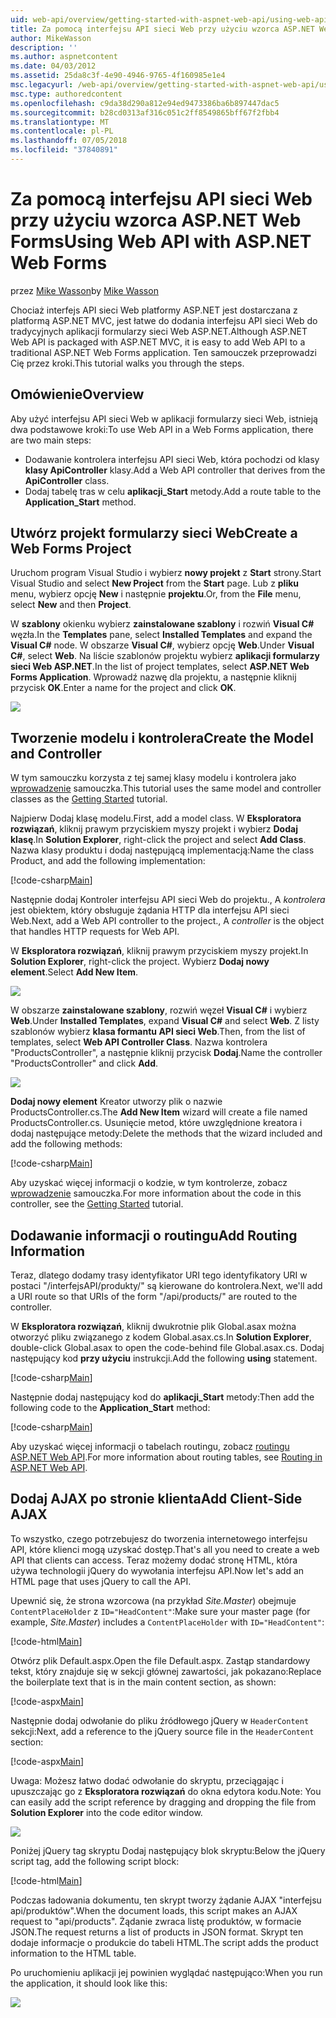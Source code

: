 ```yaml
---
uid: web-api/overview/getting-started-with-aspnet-web-api/using-web-api-with-aspnet-web-forms
title: Za pomocą interfejsu API sieci Web przy użyciu wzorca ASP.NET Web Forms | Dokumentacja firmy Microsoft
author: MikeWasson
description: ''
ms.author: aspnetcontent
ms.date: 04/03/2012
ms.assetid: 25da8c3f-4e90-4946-9765-4f160985e1e4
msc.legacyurl: /web-api/overview/getting-started-with-aspnet-web-api/using-web-api-with-aspnet-web-forms
msc.type: authoredcontent
ms.openlocfilehash: c9da38d290a812e94ed9473386ba6b897447dac5
ms.sourcegitcommit: b28cd0313af316c051c2ff8549865bff67f2fbb4
ms.translationtype: MT
ms.contentlocale: pl-PL
ms.lasthandoff: 07/05/2018
ms.locfileid: "37840891"
---
```

<a name="using-web-api-with-aspnet-web-forms"></a><span data-ttu-id="555d9-102">Za pomocą interfejsu API sieci Web przy użyciu wzorca ASP.NET Web Forms</span><span class="sxs-lookup"><span data-stu-id="555d9-102">Using Web API with ASP.NET Web Forms</span></span>
====================
<span data-ttu-id="555d9-103">przez [Mike Wasson](https://github.com/MikeWasson)</span><span class="sxs-lookup"><span data-stu-id="555d9-103">by [Mike Wasson](https://github.com/MikeWasson)</span></span>

<span data-ttu-id="555d9-104">Chociaż interfejs API sieci Web platformy ASP.NET jest dostarczana z platformą ASP.NET MVC, jest łatwe do dodania interfejsu API sieci Web do tradycyjnych aplikacji formularzy sieci Web ASP.NET.</span><span class="sxs-lookup"><span data-stu-id="555d9-104">Although ASP.NET Web API is packaged with ASP.NET MVC, it is easy to add Web API to a traditional ASP.NET Web Forms application.</span></span> <span data-ttu-id="555d9-105">Ten samouczek przeprowadzi Cię przez kroki.</span><span class="sxs-lookup"><span data-stu-id="555d9-105">This tutorial walks you through the steps.</span></span>

## <a name="overview"></a><span data-ttu-id="555d9-106">Omówienie</span><span class="sxs-lookup"><span data-stu-id="555d9-106">Overview</span></span>

<span data-ttu-id="555d9-107">Aby użyć interfejsu API sieci Web w aplikacji formularzy sieci Web, istnieją dwa podstawowe kroki:</span><span class="sxs-lookup"><span data-stu-id="555d9-107">To use Web API in a Web Forms application, there are two main steps:</span></span>

- <span data-ttu-id="555d9-108">Dodawanie kontrolera interfejsu API sieci Web, która pochodzi od klasy **klasy ApiController** klasy.</span><span class="sxs-lookup"><span data-stu-id="555d9-108">Add a Web API controller that derives from the **ApiController** class.</span></span>
- <span data-ttu-id="555d9-109">Dodaj tabelę tras w celu **aplikacji\_Start** metody.</span><span class="sxs-lookup"><span data-stu-id="555d9-109">Add a route table to the **Application\_Start** method.</span></span>

## <a name="create-a-web-forms-project"></a><span data-ttu-id="555d9-110">Utwórz projekt formularzy sieci Web</span><span class="sxs-lookup"><span data-stu-id="555d9-110">Create a Web Forms Project</span></span>

<span data-ttu-id="555d9-111">Uruchom program Visual Studio i wybierz **nowy projekt** z **Start** strony.</span><span class="sxs-lookup"><span data-stu-id="555d9-111">Start Visual Studio and select **New Project** from the **Start** page.</span></span> <span data-ttu-id="555d9-112">Lub z **pliku** menu, wybierz opcję **New** i następnie **projektu**.</span><span class="sxs-lookup"><span data-stu-id="555d9-112">Or, from the **File** menu, select **New** and then **Project**.</span></span>

<span data-ttu-id="555d9-113">W **szablony** okienku wybierz **zainstalowane szablony** i rozwiń **Visual C#** węzła.</span><span class="sxs-lookup"><span data-stu-id="555d9-113">In the **Templates** pane, select **Installed Templates** and expand the **Visual C#** node.</span></span> <span data-ttu-id="555d9-114">W obszarze **Visual C#**, wybierz opcję **Web**.</span><span class="sxs-lookup"><span data-stu-id="555d9-114">Under **Visual C#**, select **Web**.</span></span> <span data-ttu-id="555d9-115">Na liście szablonów projektu wybierz **aplikacji formularzy sieci Web ASP.NET**.</span><span class="sxs-lookup"><span data-stu-id="555d9-115">In the list of project templates, select **ASP.NET Web Forms Application**.</span></span> <span data-ttu-id="555d9-116">Wprowadź nazwę dla projektu, a następnie kliknij przycisk **OK**.</span><span class="sxs-lookup"><span data-stu-id="555d9-116">Enter a name for the project and click **OK**.</span></span>

![](using-web-api-with-aspnet-web-forms/_static/image1.png)

## <a name="create-the-model-and-controller"></a><span data-ttu-id="555d9-117">Tworzenie modelu i kontrolera</span><span class="sxs-lookup"><span data-stu-id="555d9-117">Create the Model and Controller</span></span>

<span data-ttu-id="555d9-118">W tym samouczku korzysta z tej samej klasy modelu i kontrolera jako [wprowadzenie](tutorial-your-first-web-api.md) samouczka.</span><span class="sxs-lookup"><span data-stu-id="555d9-118">This tutorial uses the same model and controller classes as the [Getting Started](tutorial-your-first-web-api.md) tutorial.</span></span>

<span data-ttu-id="555d9-119">Najpierw Dodaj klasę modelu.</span><span class="sxs-lookup"><span data-stu-id="555d9-119">First, add a model class.</span></span> <span data-ttu-id="555d9-120">W **Eksploratora rozwiązań**, kliknij prawym przyciskiem myszy projekt i wybierz **Dodaj klasę**.</span><span class="sxs-lookup"><span data-stu-id="555d9-120">In **Solution Explorer**, right-click the project and select **Add Class**.</span></span> <span data-ttu-id="555d9-121">Nazwa klasy produktu i dodaj następującą implementacją:</span><span class="sxs-lookup"><span data-stu-id="555d9-121">Name the class Product, and add the following implementation:</span></span>

[!code-csharp[Main](using-web-api-with-aspnet-web-forms/samples/sample1.cs)]

<span data-ttu-id="555d9-122">Następnie dodaj Kontroler interfejsu API sieci Web do projektu., A *kontrolera* jest obiektem, który obsługuje żądania HTTP dla interfejsu API sieci Web.</span><span class="sxs-lookup"><span data-stu-id="555d9-122">Next, add a Web API controller to the project., A *controller* is the object that handles HTTP requests for Web API.</span></span>

<span data-ttu-id="555d9-123">W **Eksploratora rozwiązań**, kliknij prawym przyciskiem myszy projekt.</span><span class="sxs-lookup"><span data-stu-id="555d9-123">In **Solution Explorer**, right-click the project.</span></span> <span data-ttu-id="555d9-124">Wybierz **Dodaj nowy element**.</span><span class="sxs-lookup"><span data-stu-id="555d9-124">Select **Add New Item**.</span></span>

![](using-web-api-with-aspnet-web-forms/_static/image2.png)

<span data-ttu-id="555d9-125">W obszarze **zainstalowane szablony**, rozwiń węzeł **Visual C#** i wybierz **Web**.</span><span class="sxs-lookup"><span data-stu-id="555d9-125">Under **Installed Templates**, expand **Visual C#** and select **Web**.</span></span> <span data-ttu-id="555d9-126">Z listy szablonów wybierz **klasa formantu API sieci Web**.</span><span class="sxs-lookup"><span data-stu-id="555d9-126">Then, from the list of templates, select **Web API Controller Class**.</span></span> <span data-ttu-id="555d9-127">Nazwa kontrolera "ProductsController", a następnie kliknij przycisk **Dodaj**.</span><span class="sxs-lookup"><span data-stu-id="555d9-127">Name the controller "ProductsController" and click **Add**.</span></span>

![](using-web-api-with-aspnet-web-forms/_static/image3.png)

<span data-ttu-id="555d9-128">**Dodaj nowy element** Kreator utworzy plik o nazwie ProductsController.cs.</span><span class="sxs-lookup"><span data-stu-id="555d9-128">The **Add New Item** wizard will create a file named ProductsController.cs.</span></span> <span data-ttu-id="555d9-129">Usunięcie metod, które uwzględnione kreatora i dodaj następujące metody:</span><span class="sxs-lookup"><span data-stu-id="555d9-129">Delete the methods that the wizard included and add the following methods:</span></span>

[!code-csharp[Main](using-web-api-with-aspnet-web-forms/samples/sample2.cs)]

<span data-ttu-id="555d9-130">Aby uzyskać więcej informacji o kodzie, w tym kontrolerze, zobacz [wprowadzenie](tutorial-your-first-web-api.md) samouczka.</span><span class="sxs-lookup"><span data-stu-id="555d9-130">For more information about the code in this controller, see the [Getting Started](tutorial-your-first-web-api.md) tutorial.</span></span>

## <a name="add-routing-information"></a><span data-ttu-id="555d9-131">Dodawanie informacji o routingu</span><span class="sxs-lookup"><span data-stu-id="555d9-131">Add Routing Information</span></span>

<span data-ttu-id="555d9-132">Teraz, dlatego dodamy trasy identyfikator URI tego identyfikatory URI w postaci &quot;/interfejsAPI/produkty/&quot; są kierowane do kontrolera.</span><span class="sxs-lookup"><span data-stu-id="555d9-132">Next, we'll add a URI route so that URIs of the form &quot;/api/products/&quot; are routed to the controller.</span></span>

<span data-ttu-id="555d9-133">W **Eksploratora rozwiązań**, kliknij dwukrotnie plik Global.asax można otworzyć pliku związanego z kodem Global.asax.cs.</span><span class="sxs-lookup"><span data-stu-id="555d9-133">In **Solution Explorer**, double-click Global.asax to open the code-behind file Global.asax.cs.</span></span> <span data-ttu-id="555d9-134">Dodaj następujący kod **przy użyciu** instrukcji.</span><span class="sxs-lookup"><span data-stu-id="555d9-134">Add the following **using** statement.</span></span>

[!code-csharp[Main](using-web-api-with-aspnet-web-forms/samples/sample3.cs)]

<span data-ttu-id="555d9-135">Następnie dodaj następujący kod do **aplikacji\_Start** metody:</span><span class="sxs-lookup"><span data-stu-id="555d9-135">Then add the following code to the **Application\_Start** method:</span></span>

[!code-csharp[Main](using-web-api-with-aspnet-web-forms/samples/sample4.cs)]

<span data-ttu-id="555d9-136">Aby uzyskać więcej informacji o tabelach routingu, zobacz [routingu ASP.NET Web API](../web-api-routing-and-actions/routing-in-aspnet-web-api.md).</span><span class="sxs-lookup"><span data-stu-id="555d9-136">For more information about routing tables, see [Routing in ASP.NET Web API](../web-api-routing-and-actions/routing-in-aspnet-web-api.md).</span></span>

## <a name="add-client-side-ajax"></a><span data-ttu-id="555d9-137">Dodaj AJAX po stronie klienta</span><span class="sxs-lookup"><span data-stu-id="555d9-137">Add Client-Side AJAX</span></span>

<span data-ttu-id="555d9-138">To wszystko, czego potrzebujesz do tworzenia internetowego interfejsu API, które klienci mogą uzyskać dostęp.</span><span class="sxs-lookup"><span data-stu-id="555d9-138">That's all you need to create a web API that clients can access.</span></span> <span data-ttu-id="555d9-139">Teraz możemy dodać stronę HTML, która używa technologii jQuery do wywołania interfejsu API.</span><span class="sxs-lookup"><span data-stu-id="555d9-139">Now let's add an HTML page that uses jQuery to call the API.</span></span>

<span data-ttu-id="555d9-140">Upewnić się, że strona wzorcowa (na przykład *Site.Master*) obejmuje `ContentPlaceHolder` z `ID="HeadContent"`:</span><span class="sxs-lookup"><span data-stu-id="555d9-140">Make sure your master page (for example, *Site.Master*) includes a `ContentPlaceHolder` with `ID="HeadContent"`:</span></span>

[!code-html[Main](using-web-api-with-aspnet-web-forms/samples/sample8.html)]

<span data-ttu-id="555d9-141">Otwórz plik Default.aspx.</span><span class="sxs-lookup"><span data-stu-id="555d9-141">Open the file Default.aspx.</span></span> <span data-ttu-id="555d9-142">Zastąp standardowy tekst, który znajduje się w sekcji głównej zawartości, jak pokazano:</span><span class="sxs-lookup"><span data-stu-id="555d9-142">Replace the boilerplate text that is in the main content section, as shown:</span></span>

[!code-aspx[Main](using-web-api-with-aspnet-web-forms/samples/sample5.aspx)]

<span data-ttu-id="555d9-143">Następnie dodaj odwołanie do pliku źródłowego jQuery w `HeaderContent` sekcji:</span><span class="sxs-lookup"><span data-stu-id="555d9-143">Next, add a reference to the jQuery source file in the `HeaderContent` section:</span></span>

[!code-aspx[Main](using-web-api-with-aspnet-web-forms/samples/sample6.aspx?highlight=2)]

<span data-ttu-id="555d9-144">Uwaga: Możesz łatwo dodać odwołanie do skryptu, przeciągając i upuszczając go z **Eksploratora rozwiązań** do okna edytora kodu.</span><span class="sxs-lookup"><span data-stu-id="555d9-144">Note: You can easily add the script reference by dragging and dropping the file from **Solution Explorer** into the code editor window.</span></span>

![](using-web-api-with-aspnet-web-forms/_static/image4.png)

<span data-ttu-id="555d9-145">Poniżej jQuery tag skryptu Dodaj następujący blok skryptu:</span><span class="sxs-lookup"><span data-stu-id="555d9-145">Below the jQuery script tag, add the following script block:</span></span>

[!code-html[Main](using-web-api-with-aspnet-web-forms/samples/sample7.html)]

<span data-ttu-id="555d9-146">Podczas ładowania dokumentu, ten skrypt tworzy żądanie AJAX &quot;interfejsu api/produktów&quot;.</span><span class="sxs-lookup"><span data-stu-id="555d9-146">When the document loads, this script makes an AJAX request to &quot;api/products&quot;.</span></span> <span data-ttu-id="555d9-147">Żądanie zwraca listę produktów, w formacie JSON.</span><span class="sxs-lookup"><span data-stu-id="555d9-147">The request returns a list of products in JSON format.</span></span> <span data-ttu-id="555d9-148">Skrypt ten dodaje informacje o produkcie do tabeli HTML.</span><span class="sxs-lookup"><span data-stu-id="555d9-148">The script adds the product information to the HTML table.</span></span>

<span data-ttu-id="555d9-149">Po uruchomieniu aplikacji jej powinien wyglądać następująco:</span><span class="sxs-lookup"><span data-stu-id="555d9-149">When you run the application, it should look like this:</span></span>

![](using-web-api-with-aspnet-web-forms/_static/image5.png)
